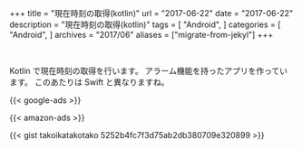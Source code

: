 +++
title = "現在時刻の取得(kotlin)"
url = "2017-06-22"
date = "2017-06-22"
description = "現在時刻の取得(kotlin)"
tags = [
    "Android",
]
categories = [
    "Android",
]
archives = "2017/06"
aliases = ["migrate-from-jekyl"]
+++

<br>

Kotlin で現在時刻の取得を行います。
アラーム機能を持ったアプリを作っています。
このあたりは Swift と異なりますね。

<!-- Google Ads -->
{{< google-ads >}}

<!-- Amazon Ads -->
{{< amazon-ads >}}

{{< gist takoikatakotako 5252b4fc7f3d75ab2db380709e320899 >}}
